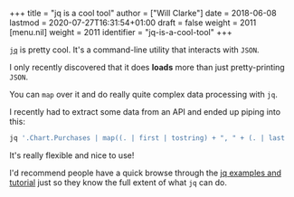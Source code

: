 +++
title = "jq is a cool tool"
author = ["Will Clarke"]
date = 2018-06-08
lastmod = 2020-07-27T16:31:54+01:00
draft = false
weight = 2011
[menu.nil]
  weight = 2011
  identifier = "jq-is-a-cool-tool"
+++

[`jq`](https://stedolan.github.io/jq/) is pretty cool.
It's a command-line utility that interacts with `JSON`.

I only recently discovered that it does **loads** more than just pretty-printing `JSON`.

You can `map` over it and do really quite complex data processing with `jq`.

I recently had to extract some data from an API and ended up piping into this:

```bash
jq '.Chart.Purchases | map((. | first | tostring) + ", " + (. | last  | tostring) )'
```

It's really flexible and nice to use!

I'd recommend people have a quick browse through the [jq examples and tutorial](https://stedolan.github.io/jq/tutorial/) just so they know the full extent of what `jq` can do.
